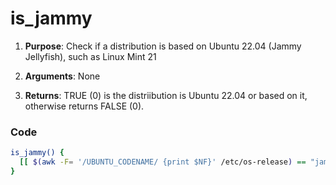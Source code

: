 # is_jammy

1. **Purpose**: Check if a distribution is based on Ubuntu 22.04 (Jammy Jellyfish), such as Linux Mint 21

2. **Arguments**: None

3. **Returns**: TRUE (0) is the distriibution is Ubuntu 22.04 or based on it, otherwise returns FALSE (0).

### Code
```bash
is_jammy() {
  [[ $(awk -F= '/UBUNTU_CODENAME/ {print $NF}' /etc/os-release) == "jammy" ]] && return "$TRUE" || return "$FALSE"
}
```
